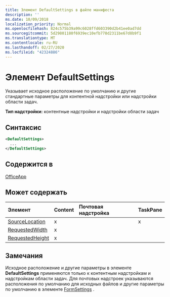 ```yaml
---
title: Элемент DefaultSettings в файле манифеста
description: ''
ms.date: 10/09/2018
localization_priority: Normal
ms.openlocfilehash: 824c575b39a99c6028ffd603390d2b41ee0ad7dd
ms.sourcegitcommit: 5d29801180f6939ec10efb778d2311be67d8b9f1
ms.translationtype: MT
ms.contentlocale: ru-RU
ms.lasthandoff: 02/27/2020
ms.locfileid: "42324886"
---
```

# <a name="defaultsettings-element"></a>Элемент DefaultSettings

Указывает исходное расположение по умолчанию и другие стандартные параметры для контентной надстройки или надстройки области задач.

**Тип надстройки:** контентные надстройки и надстройки области задач

## <a name="syntax"></a>Синтаксис

```XML
<DefaultSettings>
  ...
</DefaultSettings>
```

## <a name="contained-in"></a>Содержится в

[OfficeApp](officeapp.md)

## <a name="can-contain"></a>Может содержать

|**Элемент**|**Content**|**Почтовая надстройка**|**TaskPane**|
|:-----|:-----|:-----|:-----|
|[SourceLocation](sourcelocation.md)|x||x|
|[RequestedWidth](requestedwidth.md)|x|||
|[RequestedHeight](requestedheight.md)|x|||

## <a name="remarks"></a>Замечания

Исходное расположение и другие параметры в элементе **DefaultSettings** применяются только к контентным надстройкам и надстройкам области задач. Для почтовых надстроек указываются расположения по умолчанию для исходных файлов и другие параметры по умолчанию в элементе [FormSettings](formsettings.md) .

